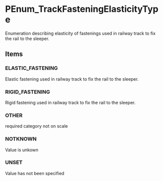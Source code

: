 # PEnum_TrackFasteningElasticityType

Enumeration describing elasticity of fastenings used in railway track to fix the rail to the sleeper.

## Items

### ELASTIC_FASTENING
Elastic fastening used in railway track to fix the rail to the sleeper.

### RIGID_FASTENING
Rigid fastening used in railway track to fix the rail to the sleeper.

### OTHER
required category not on scale

### NOTKNOWN
Value is unkown

### UNSET
Value has not been specified
